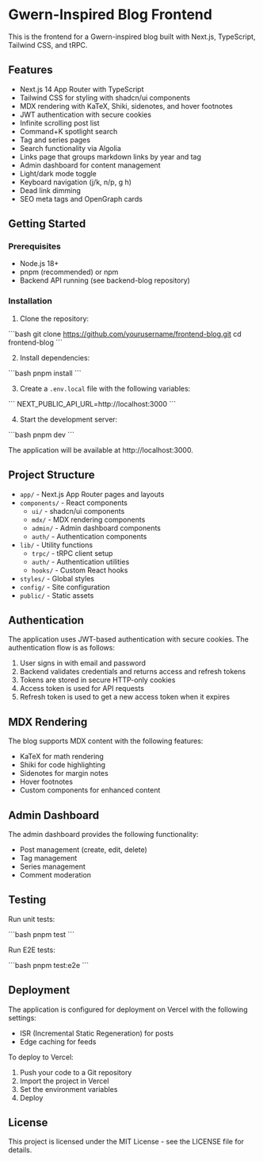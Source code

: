 # Gwern-Inspired Blog Frontend

This is the frontend for a Gwern-inspired blog built with Next.js, TypeScript, Tailwind CSS, and tRPC.

## Features

- Next.js 14 App Router with TypeScript
- Tailwind CSS for styling with shadcn/ui components
- MDX rendering with KaTeX, Shiki, sidenotes, and hover footnotes
- JWT authentication with secure cookies
- Infinite scrolling post list
- Command+K spotlight search
- Tag and series pages
- Search functionality via Algolia
- Links page that groups markdown links by year and tag
- Admin dashboard for content management
- Light/dark mode toggle
- Keyboard navigation (j/k, n/p, g h)
- Dead link dimming
- SEO meta tags and OpenGraph cards

## Getting Started

### Prerequisites

- Node.js 18+
- pnpm (recommended) or npm
- Backend API running (see backend-blog repository)

### Installation

1. Clone the repository:

\`\`\`bash
git clone https://github.com/yourusername/frontend-blog.git
cd frontend-blog
\`\`\`

2. Install dependencies:

\`\`\`bash
pnpm install
\`\`\`

3. Create a `.env.local` file with the following variables:

\`\`\`
NEXT_PUBLIC_API_URL=http://localhost:3000
\`\`\`

4. Start the development server:

\`\`\`bash
pnpm dev
\`\`\`

The application will be available at http://localhost:3000.

## Project Structure

- `app/` - Next.js App Router pages and layouts
- `components/` - React components
  - `ui/` - shadcn/ui components
  - `mdx/` - MDX rendering components
  - `admin/` - Admin dashboard components
  - `auth/` - Authentication components
- `lib/` - Utility functions
  - `trpc/` - tRPC client setup
  - `auth/` - Authentication utilities
  - `hooks/` - Custom React hooks
- `styles/` - Global styles
- `config/` - Site configuration
- `public/` - Static assets

## Authentication

The application uses JWT-based authentication with secure cookies. The authentication flow is as follows:

1. User signs in with email and password
2. Backend validates credentials and returns access and refresh tokens
3. Tokens are stored in secure HTTP-only cookies
4. Access token is used for API requests
5. Refresh token is used to get a new access token when it expires

## MDX Rendering

The blog supports MDX content with the following features:

- KaTeX for math rendering
- Shiki for code highlighting
- Sidenotes for margin notes
- Hover footnotes
- Custom components for enhanced content

## Admin Dashboard

The admin dashboard provides the following functionality:

- Post management (create, edit, delete)
- Tag management
- Series management
- Comment moderation

## Testing

Run unit tests:

\`\`\`bash
pnpm test
\`\`\`

Run E2E tests:

\`\`\`bash
pnpm test:e2e
\`\`\`

## Deployment

The application is configured for deployment on Vercel with the following settings:

- ISR (Incremental Static Regeneration) for posts
- Edge caching for feeds

To deploy to Vercel:

1. Push your code to a Git repository
2. Import the project in Vercel
3. Set the environment variables
4. Deploy

## License

This project is licensed under the MIT License - see the LICENSE file for details.
